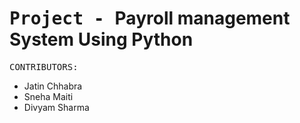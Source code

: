 <html>
  <body>
    <h1><tt>Project - </tt>Payroll management System Using Python</h1>
    <tt> CONTRIBUTORS:</tt>
    <br>
    <ul>
      <li>Jatin Chhabra</li>
      <li>Sneha Maiti</li>
      <li>Divyam Sharma</li>
  </body>
</html>
  
